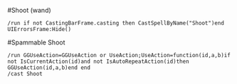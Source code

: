 #Shoot (wand)
```
/run if not CastingBarFrame.casting then CastSpellByName("Shoot")end UIErrorsFrame:Hide()
```


#Spammable Shoot
```
/run GGUseAction=GGUseAction or UseAction;UseAction=function(id,a,b)if not IsCurrentAction(id)and not IsAutoRepeatAction(id)then GGUseAction(id,a,b)end end
/cast Shoot
```